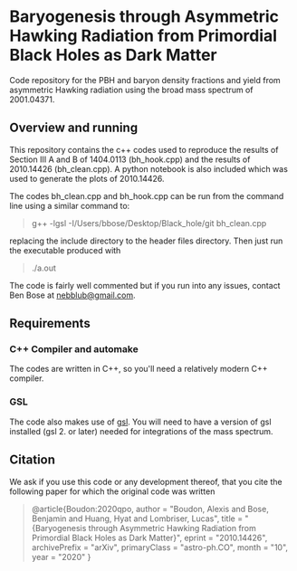 # Baryogenesis through Asymmetric Hawking Radiation from Primordial Black Holes as Dark Matter

Code repository for the PBH and baryon density fractions and yield from asymmetric Hawking radiation using the broad mass spectrum of 2001.04371. 

## Overview and running 

This repository contains the c++ codes used to reproduce the results of Section III A and B of 1404.0113 (bh_hook.cpp) and the results of 2010.14426 (bh_clean.cpp). A python notebook is also included which was used to generate the plots of 2010.14426.  

The codes bh_clean.cpp and bh_hook.cpp can be run from the command line using a similar command to: 

>g++ -lgsl  -I/Users/bbose/Desktop/Black_hole/git  bh_clean.cpp 

replacing the include directory to the header files directory. Then just run the executable produced with

>./a.out 

The code is fairly well commented but if you run into any issues, contact Ben Bose at nebblub@gmail.com. 

## Requirements
### C++ Compiler and automake
The codes are written in C++, so you'll need a relatively modern C++ compiler.

### GSL
The code also makes use of [gsl](http://www.gnu.org/software/gsl/). You will need to have a version of gsl installed (gsl 2. or later) needed for integrations of the mass spectrum. 

## Citation

We ask if you use this code or any development thereof,  that you cite the following paper for which the original code was written 

>@article{Boudon:2020qpo,
>    author = "Boudon, Alexis and Bose, Benjamin and Huang, Hyat and Lombriser, Lucas",
>    title = "{Baryogenesis through Asymmetric Hawking Radiation from Primordial Black Holes as Dark Matter}",
>    eprint = "2010.14426",
>    archivePrefix = "arXiv",
>    primaryClass = "astro-ph.CO",
>    month = "10",
>    year = "2020"
>}
